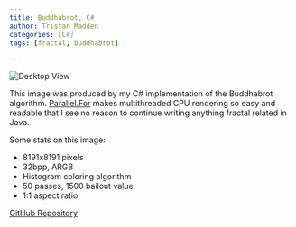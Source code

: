 ```yaml
---
title: Buddhabrot, C#
author: Tristan Madden
categories: [C#]
tags: [fractal, buddhabrot]

---
```


![Desktop View](https://i.imgur.com/FLfOIxr.jpg)

This image was produced by my C# implementation of the Buddhabrot algorithm. <a href="https://docs.microsoft.com/en-us/dotnet/api/system.threading.tasks.parallel.for?view=net-6.0">Parallel.For</a> makes multithreaded CPU rendering so easy and readable that I see no reason to continue writing anything fractal related in Java. 

Some stats on this image:
- 8191x8191 pixels
- 32bpp, ARGB
- Histogram coloring algorithm
- 50 passes, 1500 bailout value
- 1:1 aspect ratio

<a href="https://github.com/Trimad/Sandbox">GitHub Repository</a>
